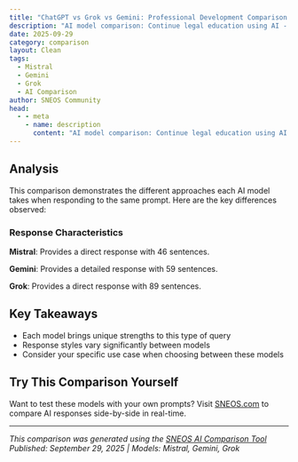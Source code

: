 ```yaml
---
title: "ChatGPT vs Grok vs Gemini: Professional Development Comparison 2025"
description: "AI model comparison: Continue legal education using AI - stay current with minimal time investment..."
date: 2025-09-29
category: comparison
layout: Clean
tags:
  - Mistral
  - Gemini
  - Grok
  - AI Comparison
author: SNEOS Community
head:
  - - meta
    - name: description
      content: "AI model comparison: Continue legal education using AI - stay current with minimal time investment..."
---
```


<ChatComparison
  title="ChatGPT vs Grok vs Gemini: Professional Development Comparison 2025"
  prompt="Continue legal education using AI - stay current with minimal time investment"
  :responses='{
    "Mistral": "Continuing legal education (CLE) is crucial for legal professionals to stay updated with the latest developments in law, technology, and best practices. Using AI can significantly streamline this process, allowing you to stay current with minimal time investment. Here are some strategies and tools to help you achieve this:\n\n### 1. **AI-Powered Legal Research Tools**\n- **Westlaw Edge**: Offers AI-driven legal research tools that can quickly find relevant case law, statutes, and regulations.\n- **LexisNexis**: Provides AI-enhanced search capabilities to locate legal precedents and documents efficiently.\n- **ROSS Intelligence**: Uses natural language processing (NLP) to answer legal questions and provide relevant case law.\n\n### 2. **Legal News Aggregators**\n- **Law360**: Offers AI-driven news aggregation to keep you informed about the latest legal developments.\n- **Bloomberg Law**: Provides AI-powered news and analysis, tailored to your practice areas.\n\n### 3. **AI-Driven CLE Courses**\n- **CLE Companion**: Offers AI-driven recommendations for CLE courses based on your practice areas and interests.\n- **Lawline**: Uses AI to suggest relevant courses and track your progress.\n\n### 4. **Legal Document Automation**\n- **ContractWorks**: Uses AI to automate the creation and management of legal documents, freeing up time for CLE.\n- **HotDocs**: Provides document automation tools that can save time and reduce errors.\n\n### 5. **AI-Powered Legal Analytics**\n- **Lex Machina**: Offers AI-driven analytics to understand legal trends and outcomes, which can be invaluable for staying current.\n- **Premonition**: Provides AI-powered insights into litigation outcomes and attorney performance.\n\n### 6. **Virtual Legal Assistants**\n- **CaseText**: Offers a virtual legal assistant that can answer questions and provide legal research support.\n- **LegalSifter**: Uses AI to review contracts and provide insights, saving time for other educational activities.\n\n### 7. **AI-Enhanced Legal Databases**\n- **Fastcase**: Provides AI-driven legal research tools and a comprehensive database of case law and statutes.\n- **Casetext**: Offers AI-powered legal research and a community-driven database.\n\n### 8. **AI-Driven Legal Education Platforms**\n- **Coursera**: Offers AI-driven recommendations for legal courses based on your interests and career goals.\n- **edX**: Provides AI-powered course suggestions and personalized learning paths.\n\n### 9. **AI-Powered Legal Forums and Communities**\n- **Avvo**: Offers AI-driven legal forums where you can ask questions, share insights, and stay updated on legal trends.\n- **LegalZoom**: Provides AI-powered legal advice and community support.\n\n### 10. **AI-Driven Legal Newsletters**\n- **Law.com**: Offers AI-driven newsletters that curate the latest legal news and insights tailored to your practice areas.\n- **JD Supra**: Provides AI-powered legal newsletters and updates.\n\n### Tips for Effective Use of AI in CLE:\n1. **Set Clear Goals**: Identify specific areas where you need to stay updated and focus your AI tools on those areas.\n2. **Integrate AI Tools**: Use AI-powered tools in your daily workflow to save time and stay informed.\n3. **Personalize Your Learning**: Utilize AI recommendations to tailor your CLE to your specific needs and interests.\n4. **Stay Organized**: Use AI-driven project management tools to keep track of your CLE progress and deadlines.\n5. **Leverage AI for Efficiency**: Automate repetitive tasks to free up time for more in-depth learning and professional development.\n\nBy leveraging AI, you can stay current with legal developments while minimizing the time investment required. This approach not only enhances your professional knowledge but also ensures that you remain competitive and effective in your legal practice.",
    "Gemini": "## Continuing Legal Education (CLE) with AI: Staying Current with Minimal Time Investment\n\nAI can be a powerful tool to help legal professionals stay current with legal developments, ethics, and best practices in a time-efficient manner. Here\u0027s a breakdown of how to leverage AI for CLE:\n\n**I. AI-Powered Tools and Platforms:**\n\n*   **Legal Research Platforms with AI Integration:**\n    *   **LexisNexis (Lex Machina, AI-Powered Search):** Uses AI to analyze case law, extract insights, predict outcomes, and track judicial trends.  This helps you quickly identify key cases and legal arguments in your specific area of practice.\n    *   **Westlaw (Edge, AI-Powered Search):** Similar to LexisNexis, Westlaw Edge uses AI to analyze legal documents, identify key issues, and provide insights on legal strategies.  Features like \u0022KeyCite Overruling Risk\u0022 can quickly flag potentially outdated precedents.\n    *   **Bloomberg Law (Bloomberg Law Automation):**  Offers AI-powered tools for legal research, contract analysis, and compliance monitoring.\n    *   **Practical Law (Thomson Reuters):** While not purely AI, Practical Law uses expert editors to curate and update legal resources. AI can assist in suggesting relevant materials based on your research queries.\n*   **AI-Driven Legal News and Aggregation:**\n    *   **ROSS Intelligence (Acquired by NetDocuments):**  Formerly a popular AI legal research tool, its technology might be integrated within NetDocuments platform.  Look for similar AI-powered tools focused on legal research and information retrieval.\n    *   **Customize Legal News Feeds:**  Use platforms like Feedly, Google News, or specialized legal news aggregators (e.g., Law360) and set up specific keywords and topics related to your practice area.  AI algorithms will personalize your news feed to surface relevant content.\n*   **AI-Powered Contract Review and Analysis:**\n    *   **Kira Systems:** AI-powered contract analysis tool that can quickly identify key clauses, risks, and obligations within contracts.\n    *   **LawGeex:** Automates contract review, identifying potential legal issues and suggesting improvements.\n    *   **DocuSign Insight:** AI-powered contract analytics that uncovers insights from agreements and helps manage contract risk.\n*   **AI-Assisted CLE Course Platforms (Emerging):**\n    *   While not fully mainstream, some CLE providers are starting to experiment with AI to personalize course recommendations, offer AI-driven quizzes, and provide AI-powered summarization of course materials.  Look for these emerging offerings from providers like Practising Law Institute (PLI), National Business Institute (NBI), and your state bar\u0027s CLE arm.\n\n**II. Strategies for Efficient AI-Enhanced CLE:**\n\n1.  **Targeted Legal Research:**\n\n    *   **Focus on Specific Areas:**  Instead of broad sweeps, use AI legal research platforms to investigate very specific legal questions or recent changes in the law impacting your practice.\n    *   **Analyze Key Cases:**  Use AI to analyze landmark cases in your field.  AI can identify dissenting opinions, subsequent treatment of the case, and potential future implications.\n    *   **Track Legislation:** Monitor legislative updates relevant to your practice using AI-powered legislative tracking tools. This ensures you\u0027re aware of new laws and amendments affecting your clients.\n2.  **Personalized Legal News and Information:**\n\n    *   **Curate Your News Feed:**  Use keywords and filters to create a legal news feed tailored to your specific practice areas. This minimizes irrelevant information and ensures you see only what\u0027s pertinent.\n    *   **Set Up Alerts:**  Use Google Alerts or similar services to receive email notifications when new articles, cases, or regulations are published related to your chosen keywords.\n3.  **Automated Contract Review and Compliance:**\n\n    *   **Use AI for Contract Analysis:**  Leverage AI tools to quickly review contracts, identify potential risks, and ensure compliance with applicable laws and regulations.\n    *   **Stay Updated on Regulatory Changes:**  Employ AI-powered compliance monitoring tools to track regulatory changes and ensure your contracts and practices are up-to-date.\n4.  **Supplement Traditional CLE with AI-Powered Insights:**\n\n    *   **Pre-Course Preparation:**  Use AI to research the topics covered in an upcoming CLE course, allowing you to focus on more complex concepts during the session.\n    *   **Post-Course Reinforcement:**  Use AI to summarize key takeaways from CLE courses and create personalized study guides.  This helps solidify your understanding of the material.\n5.  **Develop AI Literacy:**\n\n    *   **Understand AI\u0027s Limitations:** AI is a tool, not a replacement for human judgment. Be aware of its potential biases and limitations.\n    *   **Continuous Learning:** Stay updated on the latest developments in AI and its applications in the legal field.\n6.  **Ethical Considerations:**\n\n    *   **Confidentiality:** Ensure AI tools are used in compliance with ethical obligations regarding client confidentiality.  Understand the data security protocols of any AI platform you use.\n    *   **Competence:**  Use AI as a tool to enhance your competence, but do not rely on it as a substitute for your own legal knowledge and judgment.\n    *   **Transparency:** Disclose the use of AI to clients where appropriate, especially if it significantly impacts the advice you provide.\n\n**III.  Examples of Time Savings:**\n\n*   **Contract Review:**  AI can reduce the time spent reviewing a standard contract from hours to minutes.\n*   **Legal Research:**  AI can quickly identify relevant cases and legal precedents, saving hours of manual research.\n*   **Compliance Monitoring:**  AI can automate the process of tracking regulatory changes, freeing up time for other tasks.\n\n**IV. Future Trends:**\n\n*   **More Personalized CLE:** Expect to see AI playing a larger role in customizing CLE content to individual needs and learning styles.\n*   **AI-Powered Mentoring:**  AI may be used to provide personalized feedback and guidance to lawyers, helping them develop their skills and expertise.\n*   **Integration with Practice Management Software:**  AI will be increasingly integrated with practice management software, streamlining workflows and improving efficiency.\n\n**Conclusion:**\n\nAI offers significant opportunities for lawyers to stay current with legal developments while minimizing time investment. By strategically integrating AI-powered tools and platforms into their CLE practices, legal professionals can enhance their knowledge, improve their efficiency, and ultimately provide better service to their clients. However, it\u0027s crucial to approach AI with a critical eye, understanding its limitations and ensuring ethical compliance. Continuously developing AI literacy will be essential for lawyers to thrive in the evolving legal landscape.\n",
    "Grok": "Continuing legal education (CLE) is essential for lawyers to stay updated on evolving laws, regulations, and industry trends while maintaining their professional licenses. Using AI can streamline this process, allowing legal professionals to stay current with minimal time investment. Below are some strategies and tools for leveraging AI in CLE, along with practical steps to implement them effectively.\n\n---\n\n### Why Use AI for Continuing Legal Education?\n1. **Time Efficiency**: AI can curate relevant content, summarize complex legal updates, and automate repetitive tasks, saving hours of manual research.\n2. **Personalization**: AI tools can tailor learning materials to your specific practice area or jurisdiction.\n3. **Accessibility**: AI-driven platforms provide on-demand access to CLE courses, legal updates, and resources 24/7.\n4. **Cost-Effectiveness**: Many AI tools offer free or affordable solutions compared to traditional CLE programs.\n\n---\n\n### Strategies for Using AI in CLE\n\n#### 1. **AI-Powered Legal Research and Updates**\n   - **What It Does**: AI tools can monitor legal developments, case law, and regulatory changes in real time, delivering summaries or alerts tailored to your practice area.\n   - **Tools**:\n     - **Ross Intelligence**: Uses AI to provide concise legal research and case law updates.\n     - **Casetext (with CARA A.I.)**: Analyzes legal documents and suggests relevant precedents or statutes.\n     - **Fastcase**: Integrates AI to enhance legal research with personalized insights.\n   - **How to Use**:\n     - Set up alerts for specific jurisdictions or topics (e.g., intellectual property law in California).\n     - Use AI summaries to quickly grasp the impact of new rulings or legislation.\n   - **Time Saved**: Reduces research time from hours to minutes by filtering irrelevant content.\n\n#### 2. **AI-Driven CLE Courses and Training**\n   - **What It Does**: AI platforms recommend online courses, webinars, or podcasts based on your learning history and CLE requirements.\n   - **Tools**:\n     - **Lawline**: Offers AI-recommended CLE courses based on your interests and state requirements.\n     - **Coursera/EdX**: Use AI to suggest legal education courses from top universities.\n     - **LinkedIn Learning**: Provides personalized learning paths, including legal ethics and skills training.\n   - **How to Use**:\n     - Input your state\u2019s CLE requirements (e.g., hours, ethics credits) into the platform.\n     - Follow AI-generated learning schedules to complete credits efficiently.\n   - **Time Saved**: Eliminates the need to manually search for accredited programs.\n\n#### 3. **AI Chatbots for Quick Legal Insights**\n   - **What It Does**: AI chatbots can answer basic legal questions, clarify concepts, or point to relevant resources for deeper learning.\n   - **Tools**:\n     - **ChatGPT or Google Bard**: Can explain legal concepts, draft sample questions for deeper research, or summarize recent legal news.\n     - **Kira Systems**: Focuses on contract analysis and legal education related to compliance.\n   - **How to Use**:\n     - Ask specific questions like, \u201CSummarize the latest Supreme Court ruling on privacy laws.\u201D\n     - Use chatbot responses as a starting point for further study or discussion.\n   - **Time Saved**: Provides instant answers instead of sifting through lengthy articles or case law.\n\n#### 4. **AI for Document Analysis and Practical Learning**\n   - **What It Does**: AI tools can analyze contracts, briefs, or statutes, helping you learn by identifying key clauses, risks, or updates in legal language.\n   - **Tools**:\n     - **Luminance**: Uses AI for due diligence and document analysis, offering insights into legal drafting trends.\n     - **eBrevia**: Extracts key information from legal documents for educational purposes.\n   - **How to Use**:\n     - Upload recent case filings or contracts to understand modern drafting techniques.\n     - Use AI feedback to spot areas of improvement in your own work.\n   - **Time Saved**: Cuts down on manual document review, allowing you to focus on learning practical applications.\n\n#### 5. **AI for Networking and Peer Learning**\n   - **What It Does**: AI can connect you with legal communities, forums, or webinars where professionals discuss current topics.\n   - **Tools**:\n     - **LinkedIn**: Uses AI to recommend groups, events, or connections in your legal niche.\n     - **Slack (with AI Bots)**: Join legal channels where AI bots summarize discussions or highlight trending topics.\n   - **How to Use**:\n     - Engage in AI-recommended discussions on recent legal changes.\n     - Attend virtual CLE events suggested by AI based on your calendar and interests.\n   - **Time Saved**: Reduces time spent searching for relevant networking opportunities.\n\n---\n\n### Practical Steps to Get Started\n1. **Assess Your CLE Needs**:\n   - Determine your state or jurisdiction\u2019s CLE requirements (e.g., total hours, ethics credits).\n   - Identify your practice areas and topics of interest (e.g., cybersecurity law, family law).\n\n2. **Choose the Right AI Tools**:\n   - Test free versions of AI platforms like ChatGPT for summaries or Casetext for case law.\n   - Subscribe to CLE-specific tools like Lawline or Fastcase if your budget allows.\n\n3. **Set Up Alerts and Automation**:\n   - Configure AI tools to send daily or weekly updates on legal news or case law.\n   - Automate reminders for upcoming CLE deadlines or course completions.\n\n4. **Dedicate Minimal Time Weekly**:\n   - Spend 15-30 minutes daily reviewing AI-generated summaries or alerts.\n   - Allocate 1-2 hours weekly for AI-recommended courses or webinars.\n\n5. **Track and Verify Credits**:\n   - Use AI tools or apps to log completed CLE hours and ensure they meet state requirements.\n   - Cross-check with your state bar association for accreditation.\n\n---\n\n### Best Practices for Staying Current with AI\n- **Focus on Ethics and Bias**: Ensure AI tools comply with ethical guidelines and avoid over-reliance on potentially biased outputs. Always verify AI-generated information with primary sources.\n- **Combine AI with Traditional Learning**: Use AI as a supplement to, not a replacement for, attending conferences or reading original legal texts.\n- **Stay Updated on AI Itself**: Learn about AI advancements in the legal field to understand emerging tools and their impact on your practice.\n\n---\n\n### Example Weekly Schedule for CLE with AI (30-60 minutes/day)\n- **Monday (15 mins)**: Review AI-generated legal news summaries (e.g., via Ross Intelligence alerts).\n- **Tuesday (30 mins)**: Complete a short AI-recommended CLE module on Lawline.\n- **Wednesday (15 mins)**: Ask an AI chatbot to explain a recent ruling and read the source material.\n- **Thursday (30 mins)**: Analyze a contract or brief with Luminance for practical learning.\n- **Friday (15 mins)**: Engage in an AI-suggested LinkedIn group discussion on a trending legal topic.\n- **Weekend (Optional, 1 hour)**: Attend a virtual CLE webinar or listen to a legal podcast suggested by AI.\n\n---\n\n### Conclusion\nUsing AI for continuing legal education allows lawyers to stay current with minimal time investment by automating research, personalizing learning, and providing instant access to resources. By integrating tools like Ross Intelligence, ChatGPT, and Lawline into your routine, you can efficiently meet CLE requirements and deepen your expertise. Start small by experimenting with one or two tools, set up automated alerts, and gradually build a sustainable CLE habit that leverages AI\u2019s power while maintaining the rigor of traditional legal education."
  }'
  published-date="15:56"
/>

## Analysis

This comparison demonstrates the different approaches each AI model takes when responding to the same prompt. Here are the key differences observed:

### Response Characteristics

**Mistral**: Provides a direct response with 46 sentences. 

**Gemini**: Provides a detailed response with 59 sentences. 

**Grok**: Provides a direct response with 89 sentences. 

## Key Takeaways

- Each model brings unique strengths to this type of query
- Response styles vary significantly between models
- Consider your specific use case when choosing between these models

## Try This Comparison Yourself

Want to test these models with your own prompts? Visit [SNEOS.com](https://sneos.com) to compare AI responses side-by-side in real-time.

---

*This comparison was generated using the [SNEOS AI Comparison Tool](https://sneos.com)*
*Published: September 29, 2025 | Models: Mistral, Gemini, Grok*
